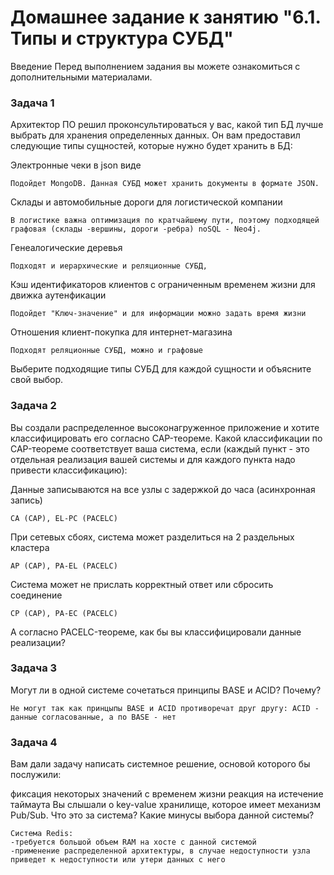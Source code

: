 # Домашнее задание к занятию "6.1. Типы и структура СУБД"
Введение
Перед выполнением задания вы можете ознакомиться с дополнительными материалами.

### Задача 1
Архитектор ПО решил проконсультироваться у вас, какой тип БД лучше выбрать для хранения определенных данных.
Он вам предоставил следующие типы сущностей, которые нужно будет хранить в БД:

Электронные чеки в json виде

	Подойдет MongoDB. Данная СУБД может хранить документы в формате JSON.

Склады и автомобильные дороги для логистической компании

	В логистике важна оптимизация по кратчайшему пути, поэтому подходящей графовая (склады -вершины, дороги -ребра) noSQL - Neo4j.

Генеалогические деревья

	Подходят и иерархические и реляционные СУБД, 

Кэш идентификаторов клиентов с ограниченным временем жизни для движка аутенфикации

	Подойдет "Ключ-значение" и для информации можно задать время жизни

Отношения клиент-покупка для интернет-магазина

	Подходят реляционные СУБД, можно и графовые 

Выберите подходящие типы СУБД для каждой сущности и объясните свой выбор.

### Задача 2
Вы создали распределенное высоконагруженное приложение и хотите классифицировать его согласно CAP-теореме. Какой классификации по CAP-теореме соответствует ваша система, если (каждый пункт - это отдельная реализация вашей системы и для каждого пункта надо привести классификацию):

Данные записываются на все узлы с задержкой до часа (асинхронная запись)

	CA (CAP), EL-PC (PACELC)

При сетевых сбоях, система может разделиться на 2 раздельных кластера

	AP (CAP), PA-EL (PACELC)

Система может не прислать корректный ответ или сбросить соединение

	CP (CAP), PA-EC (PACELC)
	
А согласно PACELC-теореме, как бы вы классифицировали данные реализации?


### Задача 3
Могут ли в одной системе сочетаться принципы BASE и ACID? Почему?

	Не могут так как принцыпы BASE и ACID противоречат друг другу: ACID - данные согласованные, а по BASE - нет


### Задача 4
Вам дали задачу написать системное решение, основой которого бы послужили:

фиксация некоторых значений с временем жизни
реакция на истечение таймаута
Вы слышали о key-value хранилище, которое имеет механизм Pub/Sub. Что это за система? Какие минусы выбора данной системы?


	Система Redis:
	-требуется большой объем RAM на хосте с данной системой
	-применение распределенной архитектуры, в случае недоступности узла приведет к недоступности или утери данных с него


